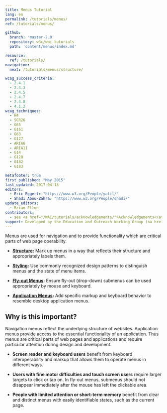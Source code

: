 ```yaml
---
title: Menus Tutorial
lang: en
permalink: /tutorials/menus/
ref: /tutorials/menus/

github:
  branch: 'master-2.0'
  repository: w3c/wai-tutorials
  path: 'content/menus/index.md'

resource:
  ref: /tutorials/
navigation:
  next: /tutorials/menus/structure/

wcag_success_criteria:
  - 2.4.1
  - 2.4.3
  - 2.4.5
  - 2.4.7
  - 2.4.8
  - 4.1.2
wcag_techniques:
  - H4
  - SCR26
  - G65
  - G161
  - G63
  - G127
  - ARIA6
  - ARIA11
  - G14
  - G128
  - G182
  - G183

metafooter: true
first_published: "May 2015"
last_updated: 2017-04-13
editors:
  - Eric Eggert: "https://www.w3.org/People/yatil/"
  - Shadi Abou-Zahra: "https://www.w3.org/People/shadi/"
update_editors:
  - Brian Elton
contributors:
  - see <a href="/WAI/tutorials/acknowledgements/">Acknowledgements</a>
support: Developed by the Education and Outreach Working Group (<a href="https://www.w3.org/groups/wg/eowg">EOWG</a>). Developed with support from the <a href="https://www.w3.org/WAI/ACT/">WAI-ACT project</a>, co-funded by the <strong>European Commission <abbr title="Information Society Technologies">IST</abbr> Programme</strong>.
---
```

Menus are used for navigation and to provide functionality which are critical parts of web page operability.

* **[Structure](/tutorials/menus/structure/):** Mark up menus in a way that reflects their structure and appropriately labels them.

* **[Styling](/tutorials/menus/styling/):** Use commonly recognized design patterns to distinguish menus and the state of menu items.

* **[Fly-out Menus](/tutorials/menus/flyout/):** Ensure fly-out (drop-down) submenus can be used appropriately by mouse and keyboard.

* **[Application Menus](/tutorials/menus/application-menus/):** Add specific markup and keyboard behavior to resemble desktop application menus.

## Why is this important?

Navigation menus reflect the underlying structure of websites. Application menus provide access to the essential functionality of an application. Thus menus are critical parts of web pages and applications and require particular attention during design and development.

* **Screen reader and keyboard users** benefit from keyboard interoperability and markup that allows them to operate menus in different ways.

* **Users with fine motor difficulties and touch screen users** require larger targets to click or tap on. In fly-out menus, submenus should not disappear immediately after the mouse has left the clickable area.

* **People with limited attention or short-term memory** benefit from clear and distinct menus with easily identifiable states, such as the current page.
